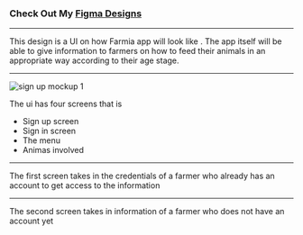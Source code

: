 ### Check Out My [Figma Designs](https://www.figma.com/file/ULAPKEadR4nemSFCJXRVYwDI/sign-up-mockup?node-id=0%3A1)

---

This design is a UI on how Farmia app will look like . The app itself will be able to give information to farmers on how to feed their animals in an appropriate way according to their age stage.

---

![sign up mockup 1](https://user-images.githubusercontent.com/35129476/46617734-300aa580-cb26-11e8-87ad-54c9d681094d.png)

The ui has four screens that is

<ul>
<li>Sign up screen</li>
<li>Sign in screen</li>
<li>The menu</li>
<li>Animas involved</li>
</ul>

---

The first screen takes in the credentials of a farmer who already has an account to get access to the information

---

The second screen takes in information of a farmer who does not have an account yet
